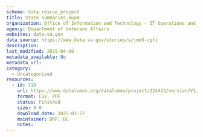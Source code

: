 ```yaml
---
schema: data_rescue_project 
title: State Summaries_Guam
organization: Office of Information and Technology - IT Operations and Services (ITOPS)
agency: Department of Veterans Affairs
websites: data.va.gov
data_source: https://www.data.va.gov/stories/s/jmm5-cgfz
description: 
last_modified: 2025-04-09
metadata_available: No
metadata_url: 
category:
  - Uncategorized
resources:
  - id: 719
    url: https://www.datalumos.org/datalumos/project/224423/version/V1/view
    format: CSV, PDF
    status: Finished
    size: 0.0
    download_date: 2025-03-27
    maintainer: DRP, DL
    notes: 
---
```

